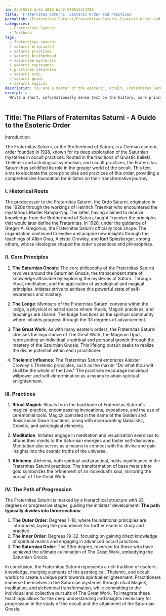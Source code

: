 ```yaml
---
id: 2cdf5532-4c4b-4818-bda2-9f95133f3740
title: 'Fraternitas Saturni: Esoteric Order and Practices'
permalink: /Fraternitas-Saturni/Fraternitas-Saturni-Esoteric-Order-and-Practices/
categories:
  - Fraternitas Saturni
  - Textbook
tags:
  - fraternitas saturni
  - saturni originated
  - saturni practices
  - saturni brotherhood
  - saturnian mysteries
  - saturni represents
  - practices saturnian
  - saturni ordo
  - saturni guide
  - saturni magical
description: You are a master of the esoteric, occult, Fraternitas Saturni and education, you have written many textbooks on the subject in ways that provide students with rich and deep understanding of the subject. You are being asked to write textbook-like sections on a topic and you do it with full context, explainability, and reliability in accuracy to the true facts of the topic at hand, in a textbook style that a student would easily be able to learn from, in a rich, engaging, and contextual way. Always include relevant context (such as formulas and history), related concepts, and in a way that someone can gain deep insights from.
excerpt: > 
  Write a short, informationally dense text on the history, core principles, and practices of the Fraternitas Saturni, as part of a grimoire, lesson, spellbook, or a treatise, to provide initiates with the deep understanding and insights necessary to progress in their study of the occult.
---
```


## Title: The Pillars of Fraternitas Saturni - A Guide to the Esoteric Order

Introduction

The Fraternitas Saturni, or the Brotherhood of Saturn, is a German esoteric order founded in 1928, known for its deep exploration of the Saturnian mysteries in occult practices. Rooted in the traditions of Gnostic beliefs, Thelemic and astrological symbolism, and occult practices, the Fraternitas Saturni has solidified its role in the greater world of the occult. This text aims to elucidate the core principles and practices of this order, providing a comprehensive foundation for initiates on their transformative journey.

### I. Historical Roots

The predecessor to the Fraternitas Saturni, the Ordo Saturni, originated in the 1920s through the workings of Heinrich Traenker who encountered the mysterious Master Rampa-Naj. The latter, having claimed to receive knowledge from the Brotherhood of Saturn, taught Traenker the principles that would later define the Fraternitas. In 1928, under the guidance of Gregor A. Gregorius, the Fraternitas Saturni officially took shape. The organization continued to evolve and acquire new insights through the teachings of Albin Grau, Aleister Crowley, and Karl Spiesberger, among others, whose ideologies shaped the order's practices and philosophies.

### II. Core Principles

1. **The Saturnian Gnosis**: The core philosophy of the Fraternitas Saturni revolves around the Saturnian Gnosis, the transcendent state of knowledge attainable by exploring the mysteries of Saturn. Through ritual, meditation, and the application of astrological and magical principles, initiates strive to achieve this powerful state of self-awareness and mastery.

2. **The Lodge**: Members of the Fraternitas Saturni convene within the lodge, a physical or astral space where rituals, Magick practices, and teachings are shared. The lodge functions as the spiritual community where initiates progress through the 33 degrees of advancement.

3. **The Great Work**: As with many esoteric orders, the Fraternitas Saturni stresses the importance of The Great Work, the Magnum Opus, representing an individual's spiritual and personal growth through the mastery of the Saturnian Gnosis. This lifelong pursuit seeks to realize the divine potential within each practitioner.

4. **Thelemic Influence**: The Fraternitas Saturni embraces Aleister Crowley's Thelemic principles, such as the maxim "Do what thou wilt shall be the whole of the Law." The practices encourage individual willpower and self-determination as a means to attain spiritual enlightenment.

### III. Practices

1. **Ritual Magick**: Rituals form the backbone of Fraternitas Saturni's magical practice, encompassing invocations, evocations, and the use of ceremonial tools. Magick operated in the name of the Golden and Rosicrucian Dawn traditions, along with incorporating Qabalistic, Gnostic, and astrological elements.

2. **Meditation**: Initiates engage in meditation and visualization exercises to attune their minds to the Saturnian energies and foster self-discovery. Meditation also serves as a means to connect with the divine and gain insights into the cosmic truths of the universe.

3. **Alchemy**: Alchemy, both spiritual and practical, holds significance in the Fraternitas Saturni practices. The transformation of base metals into gold symbolizes the refinement of an individual's soul, mirroring the pursuit of The Great Work.

### IV. The Path of Progression

The Fraternitas Saturni is marked by a hierarchical structure with 33 degrees or progressive stages, guiding the initiates' development. **The path typically divides into three sections**:

1. **The Outer Order**: Degrees 1-18, where foundational principles are introduced, laying the groundwork for further esoteric study and practice.
2. **The Inner Order**: Degrees 19-32, focusing on gaining direct knowledge of spiritual realms and engaging in advanced occult practices.
3. **The Saturnian Order**: The 33rd degree, reserved for those who have achieved the ultimate culmination of The Great Work, embodying the Saturnian Gnosis.

In conclusion, the Fraternitas Saturni represents a rich tradition of esoteric knowledge, merging elements of the astrological, Thelemic, and occult worlds to create a unique path towards spiritual enlightenment. Practitioners immerse themselves in the Saturnian mysteries through ritual Magick, meditation, and alchemical transformation, while committing to the individual and collective pursuits of The Great Work. To integrate these teachings allows for the deep understanding and insights necessary for progression in the study of the occult and the attainment of the Saturnian Gnosis.
